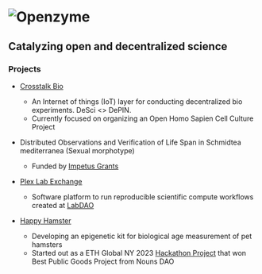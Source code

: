 # ![Openzyme](https://user-images.githubusercontent.com/9427089/205163968-380db264-57ef-459f-8d56-051a90b655fd.png)

## Catalyzing open and decentralized science 


### Projects
* [Crosstalk Bio](https://crosstalkbio.org/)
  * An Internet of things (IoT) layer for conducting decentralized bio experiments. DeSci <> DePIN.
  * Currently focused on organizing an Open Homo Sapien Cell Culture Project

* Distributed Observations and Verification of Life Span in Schmidtea mediterranea (Sexual morphotype)
  * Funded by [Impetus Grants](https://impetusgrants.org/news-and-updates/round-3-projects-funded)
   
* [Plex Lab Exchange](https://github.com/labdao/plex)
  * Software platform to run reproducible scientific compute workflows created at [LabDAO](https://www.labdao.xyz/)

* [Happy Hamster](https://happyhamster.health/)
  * Developing an epigenetic kit for biological age measurement of pet hamsters
  * Started out as a ETH Global NY 2023 [Hackathon Project](https://ethglobal.com/showcase/happy-hamster-e57za) that won Best Public Goods Project from Nouns DAO
  
